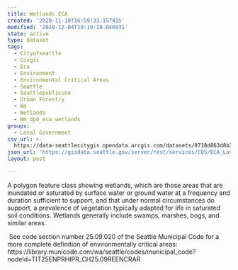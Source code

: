 ```yaml
---
title: Wetlands ECA
created: '2020-11-10T16:59:33.157415'
modified: '2020-12-04T19:19:18.046931'
state: active
type: dataset
tags:
  - Cityofseattle
  - Cosgis
  - Eca
  - Environment
  - Environmental Critical Areas
  - Seattle
  - Seattlepublicuse
  - Urban Forestry
  - Wa
  - Wetlands
  - Wm_dpd_eca_wetlands
groups:
  - Local Government
csv_url: >-
  https://data-seattlecitygis.opendata.arcgis.com/datasets/0718d863d8b34538a8c15905fefd19a6_2.csv?outSR=%7B%22latestWkid%22%3A2926%2C%22wkid%22%3A2926%7D
json_url: 'https://gisdata.seattle.gov/server/rest/services/COS/ECA_Layers/MapServer/2'
layout: post

---
```

<p style='line-height: normal; margin: 0in 0in 5.7pt'>A polygon feature class showing wetlands, which are those areas that are inundated or saturated by surface water or ground water at a frequency and duration sufficient to support, and that under normal circumstances do support, a prevalence of vegetation typically adapted for life in saturated soil conditions. Wetlands generally include swamps, marshes, bogs, and similar areas.</p><div style='text-align:Left;'><div><div><p><span> </span><span>See
 code section number 25.09.020 of the Seattle Municipal Code for a more 
complete definition of environmentally critical areas: 
https://library.municode.com/wa/seattle/codes/municipal_code?nodeId=TIT25ENPRHIPR_CH25.09REENCRAR</span></p></div></div></div>
